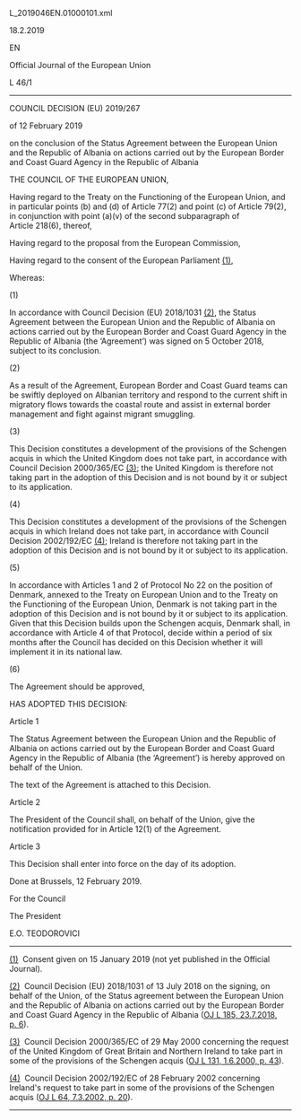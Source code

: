   L\_2019046EN.01000101.xml

  

18.2.2019   

EN

Official Journal of the European Union

L 46/1

* * *

COUNCIL DECISION (EU) 2019/267

of 12 February 2019

on the conclusion of the Status Agreement between the European Union and the Republic of Albania on actions carried out by the European Border and Coast Guard Agency in the Republic of Albania

THE COUNCIL OF THE EUROPEAN UNION,

Having regard to the Treaty on the Functioning of the European Union, and in particular points (b) and (d) of Article 77(2) and point (c) of Article 79(2), in conjunction with point (a)(v) of the second subparagraph of Article 218(6), thereof,

Having regard to the proposal from the European Commission,

Having regard to the consent of the European Parliament [(1)](#ntr1-L_2019046EN.01000101-E0001),

Whereas:

  

(1)

In accordance with Council Decision (EU) 2018/1031 [(2)](#ntr2-L_2019046EN.01000101-E0002), the Status Agreement between the European Union and the Republic of Albania on actions carried out by the European Border and Coast Guard Agency in the Republic of Albania (the ‘Agreement’) was signed on 5 October 2018, subject to its conclusion.

  

(2)

As a result of the Agreement, European Border and Coast Guard teams can be swiftly deployed on Albanian territory and respond to the current shift in migratory flows towards the coastal route and assist in external border management and fight against migrant smuggling.

  

(3)

This Decision constitutes a development of the provisions of the Schengen acquis in which the United Kingdom does not take part, in accordance with Council Decision 2000/365/EC [(3)](#ntr3-L_2019046EN.01000101-E0003); the United Kingdom is therefore not taking part in the adoption of this Decision and is not bound by it or subject to its application.

  

(4)

This Decision constitutes a development of the provisions of the Schengen acquis in which Ireland does not take part, in accordance with Council Decision 2002/192/EC [(4)](#ntr4-L_2019046EN.01000101-E0004); Ireland is therefore not taking part in the adoption of this Decision and is not bound by it or subject to its application.

  

(5)

In accordance with Articles 1 and 2 of Protocol No 22 on the position of Denmark, annexed to the Treaty on European Union and to the Treaty on the Functioning of the European Union, Denmark is not taking part in the adoption of this Decision and is not bound by it or subject to its application. Given that this Decision builds upon the Schengen acquis, Denmark shall, in accordance with Article 4 of that Protocol, decide within a period of six months after the Council has decided on this Decision whether it will implement it in its national law.

  

(6)

The Agreement should be approved,

HAS ADOPTED THIS DECISION:

Article 1

The Status Agreement between the European Union and the Republic of Albania on actions carried out by the European Border and Coast Guard Agency in the Republic of Albania (the ‘Agreement’) is hereby approved on behalf of the Union.

The text of the Agreement is attached to this Decision.

Article 2

The President of the Council shall, on behalf of the Union, give the notification provided for in Article 12(1) of the Agreement.

Article 3

This Decision shall enter into force on the day of its adoption.

Done at Brussels, 12 February 2019.

For the Council

The President

E.O. TEODOROVICI

* * *

[(1)](#ntc1-L_2019046EN.01000101-E0001)  Consent given on 15 January 2019 (not yet published in the Official Journal).

[(2)](#ntc2-L_2019046EN.01000101-E0002)  Council Decision (EU) 2018/1031 of 13 July 2018 on the signing, on behalf of the Union, of the Status agreement between the European Union and the Republic of Albania on actions carried out by the European Border and Coast Guard Agency in the Republic of Albania ([OJ L 185, 23.7.2018, p. 6](./../../../../legal-content/EN/AUTO/?uri=OJ:L:2018:185:TOC)).

[(3)](#ntc3-L_2019046EN.01000101-E0003)  Council Decision 2000/365/EC of 29 May 2000 concerning the request of the United Kingdom of Great Britain and Northern Ireland to take part in some of the provisions of the Schengen acquis ([OJ L 131, 1.6.2000, p. 43](./../../../../legal-content/EN/AUTO/?uri=OJ:L:2000:131:TOC)).

[(4)](#ntc4-L_2019046EN.01000101-E0004)  Council Decision 2002/192/EC of 28 February 2002 concerning Ireland's request to take part in some of the provisions of the Schengen acquis ([OJ L 64, 7.3.2002, p. 20](./../../../../legal-content/EN/AUTO/?uri=OJ:L:2002:064:TOC)).

* * *